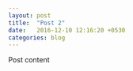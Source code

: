 ```yaml
---
layout: post
title:  "Post 2"
date:   2016-12-10 12:16:20 +0530
categories: blog
---
```


Post content